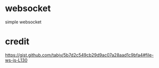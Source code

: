 # websocket

simple websocket

# credit

https://gist.github.com/tabjy/5b7d2c549cb29d9ac07a28aad1c9bfa4#file-ws-js-L130
